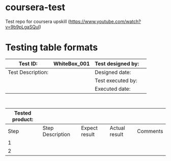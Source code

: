 # coursera-test

Test repo for coursera upskill
(https://www.youtube.com/watch?v=9b9pLgaSQuI)

# Testing table formats

|Test ID:         |WhiteBox_001|Test designed by:|       |
|-----------------|------------|-----------------|-------|
|Test Description:|            |Designed date:   |       |
|                 |            |Test executed by:|       |
|                 |            |Executed date:   |       |

` `

|Tested product:|                |             |             |        |
|---------------|----------------|-------------|-------------|--------|
|Step           |Step Description|Expect result|Actual result|Comments|
|1              |                                                     |
|2              |                                                     |